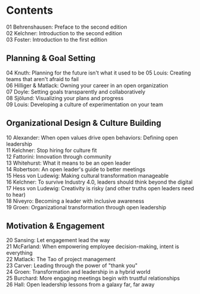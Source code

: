 # Contents
01 Behrenshausen: Preface to the second edition  
02 Kelchner: Introduction to the second edition  
03 Foster: Introduction to the first edition  

## Planning & Goal Setting 
04 Knuth: Planning for the future isn't what it used to be
05 Louis: Creating teams that aren't afraid to fail  
06 Hilliger & Matlack: Owning your career in an open organization  
07 Doyle: Setting goals transparently and collaboratively  
08 Sjölund: Visualizing your plans and progress  
09 Louis: Developing a culture of experimentation on your team  


## Organizational Design & Culture Building 
10 Alexander: When open values drive open behaviors: Defining open leadership  
11 Kelchner: Stop hiring for culture fit  
12 Fattorini: Innovation through community  
13 Whitehurst: What it means to be an open leader  
14 Robertson: An open leader's guide to better meetings  
15 Hess von Ludewig: Making cultural transformation manageable  
16 Kelchner: To survive Industry 4.0, leaders should think beyond the digital  
17 Hess von Ludewig: Creativity is risky (and other truths open leaders need to hear)  
18 Niveyro: Becoming a leader with inclusive awareness  
19 Groen: Organizational transformation through open leadership

## Motivation & Engagement 
20 Sansing: Let engagement lead the way  
21 McFarland: When empowering employee decision-making, intent is everything  
22 Matlack: The Tao of project management  
23 Carver: Leading through the power of "thank you"  
24 Groen: Transformation and leadership in a hybrid world  
25 Burchard: More engaging meetings begin with trustful relationships  
26 Hall: Open leadership lessons from a galaxy far, far away
